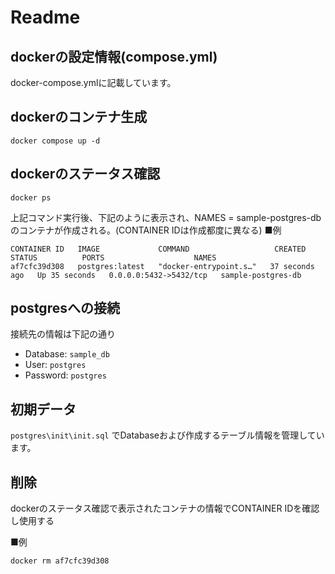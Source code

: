 
# Readme

## dockerの設定情報(compose.yml)

docker-compose.ymlに記載しています。

## dockerのコンテナ生成
```
docker compose up -d
```

## dockerのステータス確認
```
docker ps
```

上記コマンド実行後、下記のように表示され、NAMES = sample-postgres-dbのコンテナが作成される。(CONTAINER IDは作成都度に異なる)
■例
```
CONTAINER ID   IMAGE             COMMAND                   CREATED          STATUS          PORTS                    NAMES
af7cfc39d308   postgres:latest   "docker-entrypoint.s…"   37 seconds ago   Up 35 seconds   0.0.0.0:5432->5432/tcp   sample-postgres-db
```
## postgresへの接続
接続先の情報は下記の通り

- Database: `sample_db`
- User: `postgres`
- Password: `postgres`

## 初期データ
`postgres\init\init.sql` でDatabaseおよび作成するテーブル情報を管理しています。

## 削除
dockerのステータス確認で表示されたコンテナの情報でCONTAINER IDを確認し使用する

■例
```
docker rm af7cfc39d308
```

